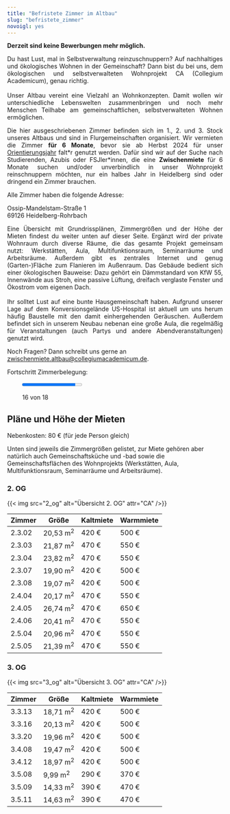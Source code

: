 ```yaml
---
title: "Befristete Zimmer im Altbau"
slug: "befristete_zimmer"
novoigl: yes
---
```


**Derzeit sind keine Bewerbungen mehr möglich.**

<p style="text-align:justify">
Du hast Lust, mal in Selbstverwaltung reinzuschnuppern? Auf nachhaltiges und ökologisches Wohnen in der Gemeinschaft?
Dann bist du bei uns, dem ökologischen und selbstverwalteten Wohnprojekt CA (Collegium Academicum), genau richtig.
<br><br>
Unser Altbau vereint eine Vielzahl an Wohnkonzepten. Damit wollen wir unterschiedliche Lebenswelten zusammenbringen und
noch mehr Menschen Teilhabe am gemeinschaftlichen, selbstverwalteten Wohnen ermöglichen.
</p>

<div class="color-block">
<p style="text-align:justify">
Die hier ausgeschriebenen Zimmer befinden sich im 1., 2. und 3. Stock unseres Altbaus und sind in Flurgemeinschaften organisiert.
Wir vermieten die Zimmer <b>für 6 Monate</b>, bevor sie ab Herbst 2024 für unser
<a href="/orientierungsjahr">Orientierungsjahr</a> falt*r genutzt werden.
Dafür sind wir auf der Suche nach Studierenden, Azubis oder FSJler*innen, die eine <b>Zwischenmiete</b> für 6 Monate suchen
und/oder unverbindlich in unser Wohnprojekt reinschnuppern möchten, nur ein halbes Jahr in Heidelberg sind oder
dringend ein Zimmer brauchen.
</p>
</div>

Alle Zimmer haben die folgende Adresse:

Ossip-Mandelstam-Straße 1 \
69126 Heidelberg-Rohrbach

<p style="text-align:justify">
Eine Übersicht mit Grundrissplänen, Zimmergrößen und der Höhe der Mieten findest du weiter unten auf dieser Seite.
Ergänzt wird der private Wohnraum durch diverse Räume, die das gesamte Projekt gemeinsam nutzt:
Werkstätten, Aula, Multifunktionsraum, Seminarräume und Arbeitsräume.
Außerdem gibt es zentrales Internet und genug (Garten-)Fläche zum Flanieren im Außenraum.
Das Gebäude bedient sich einer ökologischen Bauweise: Dazu gehört ein Dämmstandard von KfW 55, Innenwände aus Stroh,
eine passive Lüftung, dreifach verglaste Fenster und Ökostrom vom eigenen Dach.
<br><br>
Ihr solltet Lust auf eine bunte Hausgemeinschaft haben. Aufgrund unserer Lage auf dem Konversionsgelände US-Hospital ist
aktuell um uns herum häufig Baustelle mit den damit einhergehenden Geräuschen.
Außerdem befindet sich in unserem Neubau nebenan eine große Aula, die regelmäßig für Veranstaltungen
(auch Partys und andere Abendveranstaltungen) genutzt wird.
</p>

Noch Fragen? Dann schreibt uns gerne an zwischenmiete.altbau@collegiumacademicum.de.

<!-- Du willst Teil unseres Projekts werden und kannst dir vorstellen, ein halbes Jahr hier zu wohnen?

</p>

<div class="buttons is-centered">
    <a href="{{< relref "/bewerbung_befristet" >}}" class="button is-medium is-primary">
        <span class="icon">
            <i class="icon-home"></i>
        </span>
        <span>Dann bewirb dich jetzt!</span>
    </a>
</div>

<p style="text-align:justify">
Der nächste Bewerbungsschritt ist ein 15 minütiges Online-Gespräch.
Nach der Zusage von unserer Seite aus könnt ihr zu einer Besichtigung mit anschließender Zimmerwahl vorbeikommen.
</p>-->

Fortschritt Zimmerbelegung:
<div style="width:86%; margin-left:7%; margin-bottom:0px; margin-top:0px">
<div class="progress-wrapperEinzug">
  <progress class="progress is-large is-primary" value="16" max="18"></progress>
  <p class="progress-value has-text-white" style="--progressing: 180;">16 von 18</p>
</div>
</div>

## Pläne und Höhe der Mieten

Nebenkosten: 80 € (für jede Person gleich)

Unten sind jeweils die Zimmergrößen gelistet, zur Miete gehören aber natürlich auch Gemeinschaftsküche und -bad
sowie die Gemeinschaftsflächen des Wohnprojekts (Werkstätten, Aula, Multifunktionsraum, Seminarräume und Arbeitsräume).

### 2. OG

{{< img src="2_og" alt="Übersicht 2. OG" attr="CA" />}}

| Zimmer | Größe | Kaltmiete | Warmmiete |
|--------------------------|----------------|------------------|--------------------------------------|
|2.3.02|20,53 m<sup>2</sup>|420 €|500 €|
|2.3.03|21,87 m<sup>2</sup>|470 €|550 €|
|2.3.04|23,82 m<sup>2</sup>|470 €|550 €|
|2.3.07|19,90 m<sup>2</sup>|420 €|500 €|
|2.3.08|19,07 m<sup>2</sup>|420 €|500 €|
|2.4.04|20,17 m<sup>2</sup>|470 €|550 €|
|2.4.05|26,74 m<sup>2</sup>|470 €|650 €|
|2.4.06|20,41 m<sup>2</sup>|470 €|550 €|
|2.5.04|20,96 m<sup>2</sup>|470 €|550 €|
|2.5.05|21,39 m<sup>2</sup>|470 €|550 €|

### 3. OG

{{< img src="3_og" alt="Übersicht 3. OG" attr="CA" />}}

| Zimmer | Größe | Kaltmiete | Warmmiete |
|--------------------------|----------------|------------------|--------------------------------------|
|3.3.13|18,71 m<sup>2</sup>|420 €|500 €|
|3.3.16|20,13 m<sup>2</sup>|420 €|500 €|
|3.3.20|19,96 m<sup>2</sup>|420 €|500 €|
|3.4.08|19,47 m<sup>2</sup>|420 €|500 €|
|3.4.12|18,97 m<sup>2</sup>|420 €|500 €|
|3.5.08| 9,99 m<sup>2</sup>|290 €|370 €|
|3.5.09|14,33 m<sup>2</sup>|390 €|470 €|
|3.5.11|14,63 m<sup>2</sup>|390 €|470 €|
